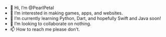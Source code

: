 - 👋 Hi, I’m @PearlPetal
- 👀 I’m interested in making games, apps, and websites.
- 🌱 I’m currently learning Python, Dart, and hopefully Swift and Java soon!
- 💞️ I’m looking to collaborate on nothing.
- 📫 How to reach me please don't.

<!---
PearlPetal/PearlPetal is a ✨ special ✨ repository because its `README.md` (this file) appears on your GitHub profile.
You can click the Preview link to take a look at your changes.
--->
